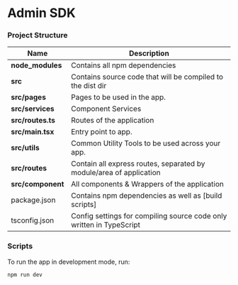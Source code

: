 # Admin SDK

### Project Structure

| Name              | Description                                                          |
| ----------------- | -------------------------------------------------------------------- |
| **node_modules**  | Contains all npm dependencies                                        |
| **src**           | Contains source code that will be compiled to the dist dir           |
| **src/pages**     | Pages to be used in the app.                                         |
| **src/services**  | Component Services                                                   |
| **src/routes.ts** | Routes of the application                                            |
| **src/main.tsx**  | Entry point to app.                                                  |
| **src/utils**     | Common Utility Tools to be used across your app.                     |
| **src/routes**    | Contain all express routes, separated by module/area of application  |
| **src/component** | All components & Wrappers of the application                         |
| package.json      | Contains npm dependencies as well as [build scripts]                 |
| tsconfig.json     | Config settings for compiling source code only written in TypeScript |

### Scripts

To run the app in development mode, run:

```
npm run dev
```
